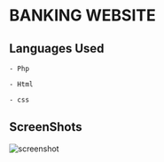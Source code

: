 # BANKING WEBSITE

## Languages Used

    - Php

    - Html

    - css


## ScreenShots 

![screenshot](Grip-Bank/img/screenshot.jpg)
